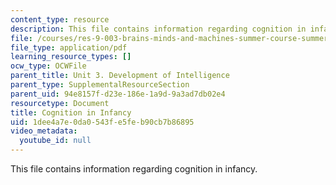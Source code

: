 ```yaml
---
content_type: resource
description: This file contains information regarding cognition in infancy.
file: /courses/res-9-003-brains-minds-and-machines-summer-course-summer-2015/1dee4a7e0da0543fe5feb90cb7b86895_MITRES_9_003SUM15_Lec3-1.pdf
file_type: application/pdf
learning_resource_types: []
ocw_type: OCWFile
parent_title: Unit 3. Development of Intelligence
parent_type: SupplementalResourceSection
parent_uid: 94e8157f-d23e-186e-1a9d-9a3ad7db02e4
resourcetype: Document
title: Cognition in Infancy
uid: 1dee4a7e-0da0-543f-e5fe-b90cb7b86895
video_metadata:
  youtube_id: null
---
```

This file contains information regarding cognition in infancy.
